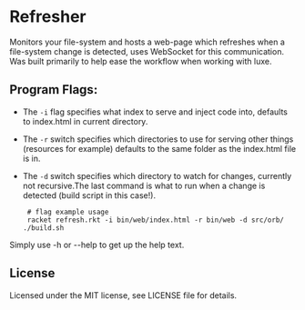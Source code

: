 Refresher
===============
Monitors your file-system and hosts a web-page which refreshes when a file-system change is detected, uses WebSocket for this communication. Was built primarily to help ease the workflow when working with luxe.

Program Flags:
--------------------
 * The ``-i`` flag specifies what index to serve and inject code into, defaults to index.html in current directory.
 * The ``-r`` switch specifies which directories to use for serving other things (resources for example) defaults to the same folder as the index.html file is in.
 * The ``-d`` switch specifies which directory to watch for changes, currently not recursive.The last command is what to run when a change is detected (build script in this case!).

        # flag example usage
        racket refresh.rkt -i bin/web/index.html -r bin/web -d src/orb/ ./build.sh

Simply use -h or --help to get up the help text.

License
---------------
Licensed under the MIT license, see LICENSE file for details.
